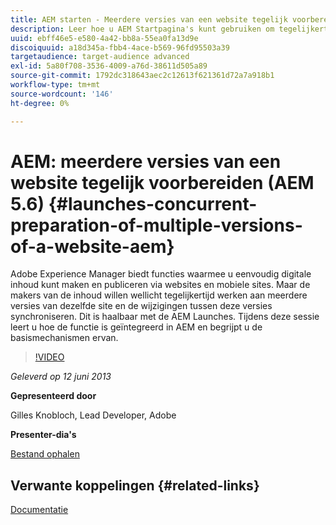 ```yaml
---
title: AEM starten - Meerdere versies van een website tegelijk voorbereiden (AEM 5.6)
description: Leer hoe u AEM Startpagina's kunt gebruiken om tegelijkertijd te werken aan meerdere versies van dezelfde site en de wijzigingen tussen deze versies te synchroniseren. Ontdek hoe AEM Launches geïntegreerd is in AEM en leer over de basismechanismen ervan.
uuid: ebff46e5-e580-4a42-bb8a-55ea0fa13d9e
discoiquuid: a18d345a-fbb4-4ace-b569-96fd95503a39
targetaudience: target-audience advanced
exl-id: 5a80f708-3536-4009-a76d-38611d505a89
source-git-commit: 1792dc318643aec2c12613f621361d72a7a918b1
workflow-type: tm+mt
source-wordcount: '146'
ht-degree: 0%

---
```


# AEM: meerdere versies van een website tegelijk voorbereiden (AEM 5.6) {#launches-concurrent-preparation-of-multiple-versions-of-a-website-aem}

Adobe Experience Manager biedt functies waarmee u eenvoudig digitale inhoud kunt maken en publiceren via websites en mobiele sites. Maar de makers van de inhoud willen wellicht tegelijkertijd werken aan meerdere versies van dezelfde site en de wijzigingen tussen deze versies synchroniseren. Dit is haalbaar met de AEM Launches. Tijdens deze sessie leert u hoe de functie is geïntegreerd in AEM en begrijpt u de basismechanismen ervan.

>[!VIDEO](https://video.tv.adobe.com/v/19579/?quality=9)

*Geleverd op 12 juni 2013*

**Gepresenteerd door**

Gilles Knobloch, Lead Developer, Adobe

**Presenter-dia&#39;s**

[Bestand ophalen](assets/2013-06-12-launches-cqgems.pdf)

## Verwante koppelingen {#related-links}

[Documentatie](https://docs.adobe.com/docs/en/cq/current/wcm/launches.html)

<!--
[Get back to the Overview](https://helpx.adobe.com/experience-manager/kt/eseminars/gems/aem-index.html)
-->
